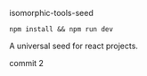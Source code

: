 isomorphic-tools-seed

```
npm install && npm run dev
```

A universal seed for react projects.

commit 2